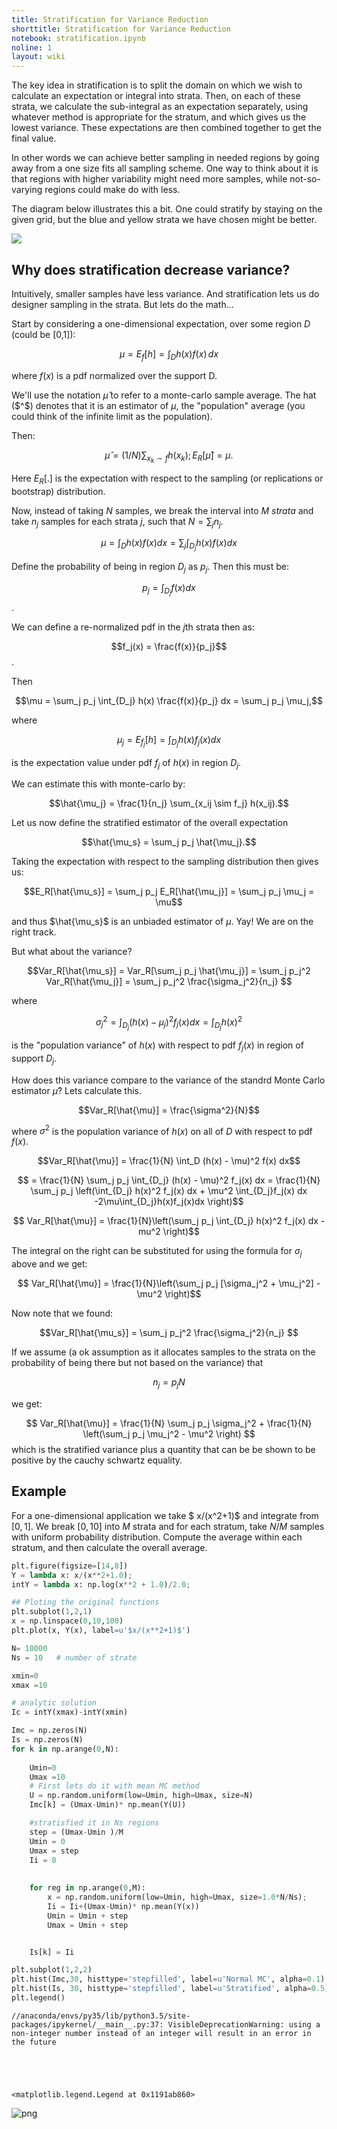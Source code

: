 ```yaml
---
title: Stratification for Variance Reduction
shorttitle: Stratification for Variance Reduction
notebook: stratification.ipynb
noline: 1
layout: wiki
---
```








The key idea in stratification is to split the domain on which we wish to calculate an expectation or integral into strata. Then, on each of these strata, we calculate the sub-integral as an expectation separately, using whatever method is appropriate for the stratum, and which gives us the lowest variance. These expectations are then combined together to get the final value.

In other words we can achieve better sampling in needed regions by going away from a one size fits all sampling scheme. One way to think about it is that regions with higher variability might need more samples, while not-so-varying regions could make do with less.

The diagram below illustrates this a bit. One could stratify by staying on the given grid, but the blue and yellow strata we have chosen might be better.

![](images/strat.png)

## Why does stratification decrease variance?

Intuitively, smaller samples have less variance. And stratification lets us do designer sampling in the strata. But lets do the math...

Start by considering a one-dimensional expectation, over some region $D$ (could be [0,1]):

$$ \mu = E_f[h] = \int_{D} h(x) f(x)\, dx $$

where $f(x)$ is a pdf normalized over the support D.

We'll use the notation $\hat{\mu}$ to refer to a monte-carlo sample average. The hat ($^$) denotes that it is an estimator of $\mu$, the "population" average (you could think of the infinite limit as the population).

Then:

$$\hat{\mu} =  (1/N) \sum_{x_k \sim f} h(x_k); E_R[\hat{\mu}] = \mu.$$

Here $E_R[.]$ is the expectation with respect to the sampling (or replications or bootstrap) distribution.

Now, instead of taking $N$ samples, we break the interval into $M$ _strata_ and take $n_j$ samples for each
strata $j$, such that $N=\sum_j n_j$.

$$\mu = \int_D h(x) f(x) dx = \sum_j \int_{D_j} h(x) f(x) dx$$

Define the probability of being in region $D_j$ as $p_j$. Then this must be:

$$p_j = \int_{D_j} f(x) dx$$.

We can define a re-normalized pdf in the $j$th strata then as:

$$f_j(x) = \frac{f(x)}{p_j}$$.

Then

$$\mu =  \sum_j p_j \int_{D_j} h(x) \frac{f(x)}{p_j} dx = \sum_j p_j \mu_j,$$

where

$$\mu_j = E_{f_j}[h] = \int_{D_j} h(x) f_j(x) dx$$

is the expectation value under pdf $f_j$ of $h(x)$ in region $D_j$.

We can estimate this with monte-carlo by:

$$\hat{\mu_j} = \frac{1}{n_j} \sum_{x_ij \sim f_j} h(x_ij).$$

Let us now define the stratified estimator of the overall expectation

$$\hat{\mu_s} = \sum_j p_j \hat{\mu_j}.$$

Taking the expectation with respect to the sampling distribution then gives us:

$$E_R[\hat{\mu_s}] = \sum_j p_j E_R[\hat{\mu_j}] = \sum_j p_j \mu_j = \mu$$

and thus $\hat{\mu_s}$ is an unbiaded estimator of $\mu$. Yay! We are on the right track.

But what about the variance?

$$Var_R[\hat{\mu_s}] =  Var_R[\sum_j p_j \hat{\mu_j}] =  \sum_j p_j^2 Var_R[\hat{\mu_j}] =  \sum_j p_j^2 \frac{\sigma_j^2}{n_j} $$

where

$$\sigma_j^2 = \int_{D_j}  (h(x) - \mu_j)^2 f_j(x) dx = \int_{D_j}  h(x)^2$$

is the "population variance" of $h(x)$ with respect to pdf $f_j(x)$ in region of support $D_j$.

How does this variance compare to the variance  of the standrd Monte Carlo estimator $\hat{\mu}$? Lets calculate this.

$$Var_R[\hat{\mu}] = \frac{\sigma^2}{N}$$

where $\sigma^2$ is the population variance of $h(x)$ on all of $D$ with respect to pdf $f(x)$.

$$Var_R[\hat{\mu}] = \frac{1}{N} \int_D (h(x) - \mu)^2 f(x) dx$$

$$ = \frac{1}{N} \sum_j p_j \int_{D_j} (h(x) - \mu)^2 f_j(x) dx =  \frac{1}{N}  \sum_j p_j \left(\int_{D_j} h(x)^2 f_j(x) dx + \mu^2 \int_{D_j}f_j(x) dx -2\mu\int_{D_j}h(x)f_j(x)dx \right)$$

$$ Var_R[\hat{\mu}] =  \frac{1}{N}\left(\sum_j p_j  \int_{D_j} h(x)^2 f_j(x) dx  - mu^2 \right)$$

The integral on the right can be substituted for using the formula for $\sigma_j$ above  and we get:

$$ Var_R[\hat{\mu}]  = \frac{1}{N}\left(\sum_j p_j [\sigma_j^2 + \mu_j^2] - \mu^2 \right)$$

Now note that we found:

$$Var_R[\hat{\mu_s}] =  \sum_j p_j^2 \frac{\sigma_j^2}{n_j} $$

If we assume (a ok assumption as it allocates samples to the strata on the probability of being there but not based on the variance) that

$$n_j = p_j N$$

we get:

$$ Var_R[\hat{\mu}]  = \frac{1}{N} \sum_j p_j \sigma_j^2 + \frac{1}{N} \left(\sum_j p_j \mu_j^2 - \mu^2 \right) $$ which is the  stratified variance plus a quantity that can be be shown to be positive by the cauchy schwartz equality.

## Example

For a  one-dimensional application we take $ x/(x^2+1)$ and integrate from $[0,1]$.
We break $[0,10]$ into $M$ strata and for each stratum, take $N/M$ samples
with uniform probability distribution. Compute the average within each 
stratum, and then calculate the overall average. 



```python
plt.figure(figsize=[14,8])
Y = lambda x: x/(x**2+1.0);
intY = lambda x: np.log(x**2 + 1.0)/2.0;

## Ploting the original functions 
plt.subplot(1,2,1)
x = np.linspace(0,10,100)
plt.plot(x, Y(x), label=u'$x/(x**2+1)$')

N= 10000
Ns = 10   # number of strate 

xmin=0
xmax =10

# analytic solution 
Ic = intY(xmax)-intY(xmin)

Imc = np.zeros(N)
Is = np.zeros(N)
for k in np.arange(0,N):
 
    Umin=0
    Umax =10
    # First lets do it with mean MC method 
    U = np.random.uniform(low=Umin, high=Umax, size=N)
    Imc[k] = (Umax-Umin)* np.mean(Y(U))

    #stratisfied it in Ns regions
    step = (Umax-Umin )/M
    Umin = 0 
    Umax = step
    Ii = 0
    
    
    for reg in np.arange(0,M):
        x = np.random.uniform(low=Umin, high=Umax, size=1.0*N/Ns);
        Ii = Ii+(Umax-Umin)* np.mean(Y(x))
        Umin = Umin + step
        Umax = Umin + step


    Is[k] = Ii

plt.subplot(1,2,2)
plt.hist(Imc,30, histtype='stepfilled', label=u'Normal MC', alpha=0.1)
plt.hist(Is, 30, histtype='stepfilled', label=u'Stratified', alpha=0.5)
plt.legend()


```


    //anaconda/envs/py35/lib/python3.5/site-packages/ipykernel/__main__.py:37: VisibleDeprecationWarning: using a non-integer number instead of an integer will result in an error in the future





    <matplotlib.legend.Legend at 0x1191ab860>




![png](stratification_files/stratification_10_2.png)

